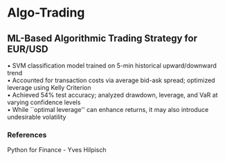 # Algo-Trading
## ML-Based Algorithmic Trading Strategy for EUR/USD
$\bullet$ SVM classification model trained on 5-min historical upward/downward trend <br>
$\bullet$ Accounted for transaction costs via average bid-ask spread; optimized leverage using Kelly Criterion <br>
$\bullet$ Achieved 54% test accuracy; analyzed drawdown, leverage, and VaR at varying confidence levels <br>
$\bullet$ While ``optimal leverage'' can enhance returns, it may also introduce undesirable volatility

### References 

Python for Finance - Yves Hilpisch
